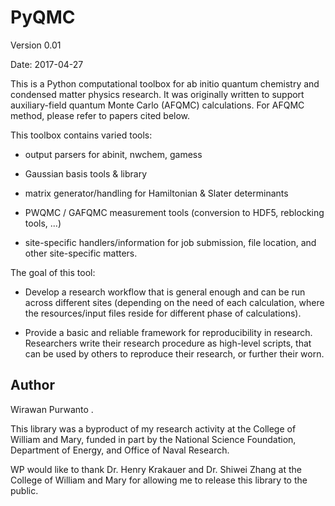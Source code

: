 # PyQMC

Version 0.01

Date: 2017-04-27

This is a Python computational toolbox for ab initio
quantum chemistry and condensed matter physics research.
It was originally written to support auxiliary-field quantum Monte
Carlo (AFQMC) calculations.
For AFQMC method, please refer to papers cited below.

This toolbox contains varied tools:

* output parsers for abinit, nwchem, gamess

* Gaussian basis tools & library

* matrix generator/handling for Hamiltonian & Slater determinants

* PWQMC / GAFQMC measurement tools (conversion to HDF5,
  reblocking tools, ...)

* site-specific handlers/information for job submission, file
  location, and other site-specific matters.

The goal of this tool:

* Develop a research workflow that is general enough and can be run
  across different sites (depending on the need of each calculation,
  where the resources/input files reside for different phase of
  calculations).

* Provide a basic and reliable framework for reproducibility in
  research.
  Researchers write their research procedure as high-level scripts,
  that can be used by others to reproduce their research, or further
  their worn.
  


## Author

Wirawan Purwanto <wirawan0 at gmail.com> .

This library was a byproduct of my research activity at
the College of William and Mary,
funded in part by the National Science Foundation,
Department of Energy, and Office of Naval Research.

WP would like to thank Dr. Henry Krakauer and Dr. Shiwei Zhang at the
College of William and Mary for allowing me to release this library to
the public.
